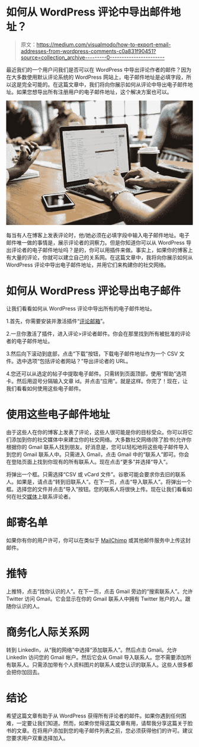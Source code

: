 # 如何从 WordPress 评论中导出邮件地址？

> 原文：<https://medium.com/visualmodo/how-to-export-email-addresses-from-wordpress-comments-c0a831f90451?source=collection_archive---------0----------------------->

最近我们的一个用户问我们是否可以在 WordPress 中导出评论作者的邮件？因为在大多数使用默认评论系统的 WordPress 网站上，电子邮件地址是必填字段，所以这是完全可能的。在这篇文章中，我们将向你展示如何从评论中导出电子邮件地址。如果您想导出所有注册用户的电子邮件地址，这个解决方案也可以。

![](img/a4a210063635a15656ad0deac4ed815c.png)

每当有人在博客上发表评论时，他/她必须在必填字段中输入电子邮件地址。电子邮件唯一做的事情是，展示评论者的洞察力。但是你知道你可以从 WordPress 导出评论者的电子邮件地址吗？是的，你可以用插件来做。事实上，如果你的博客上有大量的评论，你就可以建立自己的关系网。在这篇文章中，我将向你展示如何从 WordPress 评论中导出电子邮件地址，并用它们来构建你的社交网络。

# 如何从 WordPress 评论导出电子邮件

让我们看看如何从 WordPress 评论中导出所有的电子邮件地址。

1.首先，你需要安装并激活插件“[评论邮箱](https://wordpress.org/plugins/commenter-emails/)”。

2.一旦你激活了插件，进入评论>评论者邮件。你会在那里找到所有被批准的评论者的电子邮件地址。

3.然后向下滚动到底部，点击“下载”按钮，下载电子邮件地址作为一个 CSV 文件。选中选项“包括评论者网站？”导出评论者的 URL。

4.您还可以从选定的帖子中提取电子邮件。只需转到页面顶部，使用“帮助”选项卡。然后用逗号分隔输入文章 id。并点击“应用”。就是这样。你完了！现在，让我们看看如何使用这些电子邮件。

# 使用这些电子邮件地址

由于这些人在你的博客上发表了评论，这些人很可能是你的目标受众。你可以将它们添加到你的社交媒体中来建立你的社交网络。大多数社交网络(除了脸书)允许你根据你的 Gmail 联系人找到朋友。好消息是，您可以轻松地将这些电子邮件导入到您的 Gmail 联系人中。只需进入 Gmail，点击 Gmail 中的“联系人”即可。你会在登陆页面上找到你现有的所有联系人。现在点击“更多”并选择“导入”。

将弹出一个框。只需选择“CSV 或 vCard 文件”。谷歌可能会要求你去旧的联系人。如果是，请点击“转到旧联系人”。在下一页，点击“导入联系人”。将弹出一个框。选择您的文件并点击“导入”按钮。您的联系人将很快上传。现在让我们看看如何在社交[媒体](https://awards.visualmodo.com/)上联系评论者。

# 邮寄名单

如果你有你的用户许可，你可以在类似于 [MailChimp](https://visualmodo.com/free-newsletter-wordpress-mailchimp/) 或其他邮件服务中上传这封邮件。

# 推特

上推特，点击“找你认识的人”。在下一页，点击 Gmail 旁边的“搜索联系人”。允许 Twitter 访问 Gmail。它会显示在你的 Gmail 联系人中拥有 Twitter 账户的人。跟随你认识的人。

# 商务化人际关系网

转到 LinkedIn，从“我的网络”中选择“添加联系人”。然后点击 Gmail。允许 LinkedIn 访问您的 Gmail 帐户。然后它会从 Gmail 导入联系人。您不需要添加所有联系人。只需添加带有个人资料图片的联系人或您认识的联系人。这些人很多都会把你加回去。

# 结论

希望这篇文章有助于从 WordPress 获得所有评论者的邮件。如果你遇到任何困难，一定要让我们知道。然而，如果你觉得这篇文章有用，请帮我分享这篇关于脸书的文章。在将用户添加到您的电子邮件列表之前，您必须获得他们的许可。建议您要求用户双重选择加入。